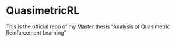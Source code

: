 # QuasimetricRL
This is the official repo of my Master thesis "Analysis of Quasimetric Reinforcement Learning"
